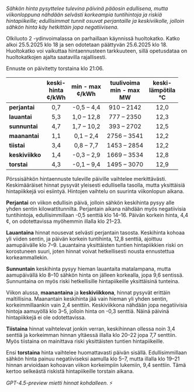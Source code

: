 *Sähkön hinta pysyttelee tulevina päivinä pääosin edullisena, mutta viikonloppuna nähdään selvästi korkeampia tuntihintoja ja riskiä hintapiikeille; edullisimmat tunnit osuvat perjantaille ja keskiviikolle, jolloin sähkön hinta käy hetkittäin jopa negatiivisena.*

Olkiluoto 2 -ydinvoimalassa on parhaillaan käynnissä huoltokatko. Katko alkoi 25.5.2025 klo 18 ja sen odotetaan päättyvän 25.6.2025 klo 18. Huoltokatko voi vaikuttaa hintaennusteen tarkkuuteen, sillä opetusdataa on huoltokatkojen ajalta saatavilla rajallisesti.

Ennuste on päivitetty torstaina klo 21:06.

|              | keski-<br>hinta<br>¢/kWh | min - max<br>¢/kWh | tuulivoima<br>min - max<br>MW | keski-<br>lämpötila<br>°C |
|:-------------|:----------------:|:----------------:|:-------------:|:-------------:|
| **perjantai**   | 0,7              | -0,5 – 4,4       | 910 – 2142      | 12,0          |
| **lauantai**    | 5,3              | 1,0 – 12,8       | 777 – 2350      | 12,3          |
| **sunnuntai**   | 4,7              | 1,7 – 10,2       | 393 – 2702      | 12,5          |
| **maanantai**   | 1,1              | 0,1 – 2,4        | 2756 – 3541     | 12,2          |
| **tiistai**     | 3,4              | 0,8 – 7,7        | 1453 – 2854     | 12,2          |
| **keskiviikko** | 1,4              | -0,3 – 2,9       | 1669 – 3534     | 12,8          |
| **torstai**     | 4,3              | -0,1 – 9,4       | 1495 – 3070     | 12,9          |

Pörssisähkön hintaennuste tuleville päiville vaihtelee merkittävästi. Keskimääräiset hinnat pysyvät yleisesti edullisella tasolla, mutta yksittäisiä hintapiikkejä voi esiintyä. Hintojen vaihtelu on suurinta viikonlopun aikana.

**Perjantai** on viikon edullisin päivä, jolloin sähkön keskihinta pysyy alle yhden sentin kilowattitunnilta. Perjantain aikana nähdään myös negatiivisia tuntihintoja, edullisimmillaan -0,5 senttiä klo 14–16. Päivän korkein hinta, 4,4 ¢, on odotettavissa myöhemmin illalla klo 21–23.

**Lauantaina** hinnat nousevat selvästi perjantain tasosta. Keskihinta kohoaa yli viiden sentin, ja päivän korkein tuntihinta, 12,8 senttiä, ajoittuu aamupäivälle klo 7–9. Lauantaina yksittäisten tuntien hintapiikkien riski on korostuneen suuri, joten hinnat voivat hetkellisesti nousta ennustettua korkeammallekin.

**Sunnuntain** keskihinta pysyy hieman lauantaita matalampana, mutta aamupäivällä klo 8–10 sähkön hinta on jälleen korkealla, jopa 9,6 sentissä. Sunnuntaina on myös riski hetkellisille hintapiikeille yksittäisinä tunteina.

Viikon alussa, **maanantaina** ja **keskiviikkona**, hinnat pysyvät erittäin maltillisina. Maanantain keskihinta jää vain hieman yli yhden sentin, korkeimmillaankin vain 2,4 senttiin. Keskiviikkona nähdään jopa negatiivisia hintoja aamuyöllä klo 3–5, jolloin hinta on -0,3 senttiä. Näinä päivinä hintapiikkejä ei ole odotettavissa.

**Tiistaina** hinnat vaihtelevat jonkin verran, keskihinnan ollessa noin 3,4 senttiä ja korkeimman hinnan yltäessä illalla klo 20–22 jopa 7,7 senttiin. Myös tiistaina on mainittava riski yksittäisten tuntien hintapiikeille.

Ensi **torstaina** hinta vaihtelee huomattavasti päivän sisällä. Edullisimmillaan sähkön hinta painuu negatiiviseksi aamulla klo 5–7, mutta illalla klo 19–21 hinnan arvioidaan kohoavan viikon korkeimpiin lukemiin, 9,4 senttiin. Tämä kertoo selkeästä riskistä hintapiikeille torstain aikana.

*GPT-4.5-preview mietti hinnat kohdalleen.* ⚡

